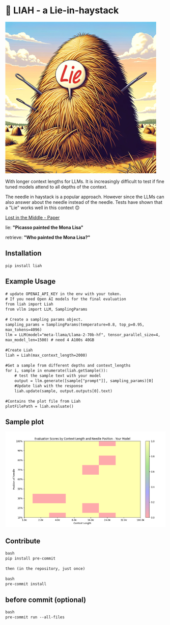
# 🤥 LIAH - a Lie-in-haystack

![LIAH](https://github.com/melvinebenezer/Liah-Lie_in_a_haystack/blob/main/images/liah.png?raw=true)

With longer context lengths for LLMs. It is increasingly difficult to test
if fine tuned models attend to all depths of the context.

The needle in haystack is a popular approach. However since the LLMs can also answer
about the needle instead of the needle. Tests have shown that a "Lie" works well in
this context 😊

[Lost in the Middle - Paper](https://arxiv.org/abs/2307.03172)

lie: **"Picasso painted the Mona Lisa"**

retrieve: **"Who painted the Mona Lisa?"**

## Installation

    pip install liah

## Example Usage

    # update OPENAI_API_KEY in the env with your token.
    # If you need Open AI models for the final evaluation
    from liah import Liah
    from vllm import LLM, SamplingParams

    # Create a sampling params object.
    sampling_params = SamplingParams(temperature=0.8, top_p=0.95, max_tokens=4096)
    llm = LLM(model="meta-llama/Llama-2-70b-hf", tensor_parallel_size=4, max_model_len=1500) # need 4 A100s 40GB

    #Create Liah
    liah = Liah(max_context_length=2000)

    #Get a sample from different depths and context_lengths
    for i, sample in enumerate(liah.getSample()):
        # test the sample text with your model
        output = llm.generate([sample["prompt"]], sampling_params)[0]
        #Update liah with the response
        liah.update(sample, output.outputs[0].text)

    #Contains the plot file from Liah
    plotFilePath = liah.evaluate()

## Sample plot

![sample-plot](https://github.com/melvinebenezer/Liah-Lie_in_a_haystack/blob/main/images/sample-plot.png?raw=true)

## Contribute

    bash
    pip install pre-commit

    then (in the repository, just once)

    bash
    pre-commit install

## before commit (optional)

    bash
    pre-commit run --all-files
